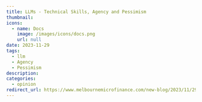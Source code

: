 ```yaml
---
title: LLMs - Technical Skills, Agency and Pessimism
thumbnail: 
icons:
  - name: Docs
    image: /images/icons/docs.png
    url: null
date: 2023-11-29
tags:
  - llm
  - Agency
  - Pessimism
description:
categories:
  - opinion
redirect_url: https://www.melbournemicrofinance.com/new-blog/2023/11/29/justin-lee
---
```


